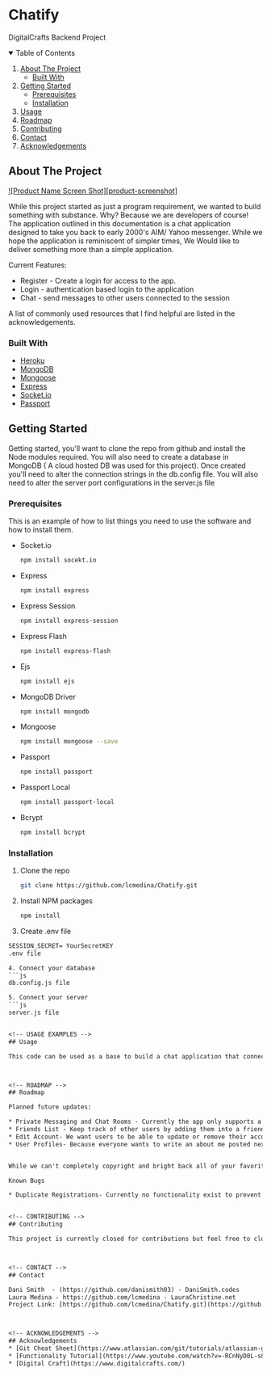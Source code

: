 # Chatify
DigitalCrafts Backend Project


<!-- TABLE OF CONTENTS -->
<details open="open">
  <summary>Table of Contents</summary>
  <ol>
    <li>
      <a href="#about-the-project">About The Project</a>
      <ul>
        <li><a href="#built-with">Built With</a></li>
      </ul>
    </li>
    <li>
      <a href="#getting-started">Getting Started</a>
      <ul>
        <li><a href="#prerequisites">Prerequisites</a></li>
        <li><a href="#installation">Installation</a></li>
      </ul>
    </li>
    <li><a href="#usage">Usage</a></li>
    <li><a href="#roadmap">Roadmap</a></li>
    <li><a href="#contributing">Contributing</a></li>
    <li><a href="#contact">Contact</a></li>
    <li><a href="#acknowledgements">Acknowledgements</a></li>
  </ol>
</details>



<!-- ABOUT THE PROJECT -->
## About The Project

[![Product Name Screen Shot][product-screenshot]](https://chatifydc.herokuapp.com/login)

While this project started as just a program requirement, we wanted to build something with substance. Why? Because we are developers of course! The application outlined in this documentation is a chat application designed to take you back to early 2000's AIM/ Yahoo messenger. While we hope the application is reminiscent of simpler times, We Would like to deliver something more than a simple application.

Current Features:

* Register - Create a login for access to the app.
* Login - authentication based login to the application
* Chat - send messages to other users connected to the session
 

A list of commonly used resources that I find helpful are listed in the acknowledgements.

### Built With

* [Heroku](https://www.heroku.com/)
* [MongoDB](https://docs.mongodb.com/)
* [Mongoose](https://mongoosejs.com/docs)
* [Express](https://expressjs.com/)
* [Socket.io](https://github.com/cferdinandi/smooth-scroll)
* [Passport](http://www.passportjs.org/docs/)



<!-- GETTING STARTED -->
## Getting Started

Getting started, you'll want to clone the repo from github and install the Node modules required. You will also need to create a database in MongoDB ( A cloud hosted DB was used for this project). Once created you'll need to alter the connection strings in the db.config file. You will also need to alter the server port configurations in the server.js file

### Prerequisites

This is an example of how to list things you need to use the software and how to install them.
* Socket.io
  ```sh
  npm install socekt.io
  ```
* Express
  ```sh
  npm install express
* Express Session
  ```sh
  npm install express-session
* Express Flash
  ```sh
  npm install express-flash
* Ejs
  ```sh
  npm install ejs
  ```
* MongoDB Driver
  ```sh
  npm install mongodb
  ```
* Mongoose
  ```sh
  npm install mongoose --save
  ```
* Passport
  ```sh
  npm install passport
  ```
* Passport Local
  ```sh
  npm install passport-local
  ```
* Bcrypt
  ```sh
  npm install bcrypt
  ```

### Installation


1. Clone the repo
   ```sh
   git clone https://github.com/lcmedina/Chatify.git
   ```
2. Install NPM packages
   ```sh
   npm install
   ```
3. Create .env file 
  ```txt
  SESSION_SECRET= YourSecretKEY
  .env file

4. Connect your database
  ```js
  db.config.js file

5. Connect your server
  ```js
  server.js file


<!-- USAGE EXAMPLES -->
## Usage

This code can be used as a base to build a chat application that connects end users to each other in real time.



<!-- ROADMAP -->
## Roadmap

Planned future updates:

* Private Messaging and Chat Rooms - Currently the app only supports a single chat session that anyone can join.
* Friends List - Keep track of other users by adding them into a friends list.
* Edit Account- We want users to be able to update or remove their accounts without our intervention ( or consent ). 
* User Profiles- Because everyone wants to write an about me posted next to a perfectly curated selfie. 


While we can't completely copyright and bright back all of your favorite messengers we hope to bring their functionality to life in a a fun way. 

Known Bugs

* Duplicate Registrations- Currently no functionality exist to prevent duplicate email addresses in registration.


<!-- CONTRIBUTING -->
## Contributing

This project is currently closed for contributions but feel free to clone this repo and build something awesome of your own!



<!-- CONTACT -->
## Contact

Dani Smith  - (https://github.com/danismith03) - DaniSmith.codes
Laura Medina - https://github.com/lcmedina - LauraChristine.net
Project Link: [https://github.com/lcmedina/Chatify.git](https://github.com/lcmedina/Chatify.git)



<!-- ACKNOWLEDGEMENTS -->
## Acknowledgements
* [Git Cheat Sheet](https://www.atlassian.com/git/tutorials/atlassian-git-cheatsheet)
* [Functionality Tutorial](https://www.youtube.com/watch?v=-RCnNyD0L-s&t=1757s)
* [Digital Craft](https://www.digitalcrafts.com/)